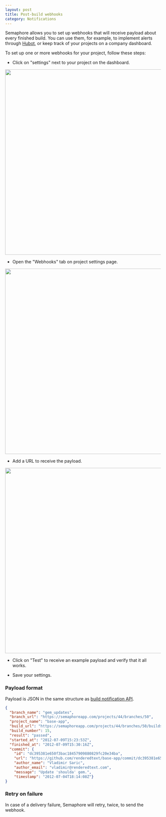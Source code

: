 ```yaml
---
layout: post
title: Post-build webhooks
category: Notifications
---
```


Semaphore allows you to set up webhooks that will receive payload about every finished build.  You can use them, for example, to implement alerts through [Hubot](http://hubot.github.com/), or keep track of your projects on a company dashboard.

To set up one or more webhooks for your project, follow these steps:

- Click on "settings" next to your project on the dashboard.

<img src="/docs/assets/img/webhooks/project-settings-link.png" width="600">

- Open the "Webhooks" tab on project settings page.

<img src="/docs/assets/img/webhooks/webhooks-tab-link.png" width="600">

- Add a URL to receive the payload.

<img src="/docs/assets/img/webhooks/webhooks.png" width="600">

- Click on "Test" to receive an example payload and verify that it all works.

- Save your settings.

### Payload format

Payload is JSON in the same structure as [build notification API](/branches-and-builds-api).

```json
{
  "branch_name": "gem_updates",
  "branch_url": "https://semaphoreapp.com/projects/44/branches/50",
  "project_name": "base-app",
  "build_url": "https://semaphoreapp.com/projects/44/branches/50/builds/15",
  "build_number": 15,
  "result": "passed",
  "started_at": "2012-07-09T15:23:53Z",
  "finished_at": "2012-07-09T15:30:16Z",
  "commit": {
    "id": "dc395381e650f3bac18457909880829fc20e34ba",
    "url": "https://github.com/renderedtext/base-app/commit/dc395381e650f3bac18457909880829fc20e34ba",
    "author_name": "Vladimir Saric",
    "author_email": "vladimir@renderedtext.com",
    "message": "Update 'shoulda' gem.",
    "timestamp": "2012-07-04T18:14:08Z"}
}
```

### Retry on failure

In case of a delivery failure, Semaphore will retry, twice, to send the webhook.
